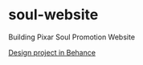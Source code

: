 # soul-website
Building Pixar Soul Promotion Website


[Design project in Behance](https://www.behance.net/gallery/139247839/-_Pixar-Soul-Movie-Promotion-Site?isa0=1)
